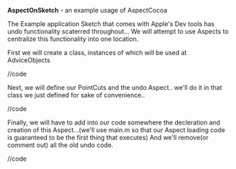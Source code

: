 **AspectOnSketch** - an example usage of AspectCocoa

The Example application Sketch that comes with Apple's Dev tools has undo functionality scaterred throughout...
We will attempt to use Aspects to centralize this functionality into one location.

First we will create a class, instances of which will be used at AdviceObjects

    
//code


Next, we will define our PointCuts and the undo Aspect.. we'll do it in that class we just defined for sake of convenience..

    
//code


Finally, we will have to add into our code somewhere the decleration and creation of this Aspect...(we'll use main.m so that our Aspect loading code is guaranteed to be the first thing that executes)  And we'll remove(or comment out) all the old undo code.

    
//code
